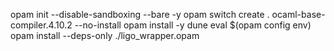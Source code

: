 opam init --disable-sandboxing --bare -y 
opam switch create . ocaml-base-compiler.4.10.2 --no-install
opam install -y dune 
eval $(opam config env)
opam install --deps-only ./ligo_wrapper.opam
